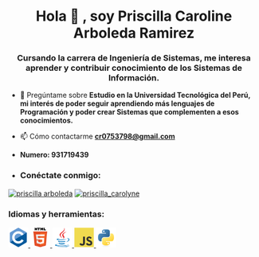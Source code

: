 <h1 align="center">Hola 👋 , soy Priscilla Caroline Arboleda Ramirez</h1>
<h3 align="center">Cursando la carrera de Ingeniería de Sistemas, me interesa aprender y contribuir conocimiento de los Sistemas de Información.</h3>

- 💬 Pregúntame sobre **Estudio en la Universidad Tecnológica del Perú, mi interés de poder seguir aprendiendo más lenguajes de Programación y poder crear Sistemas que complementen a esos conocimientos.**

- 📫 Cómo contactarme **cr0753798@gmail.com**
- **Numero: 931719439**
- <h3 align="left">Conéctate conmigo:</h3>
<p align="left"> 
<a href="https://fb.com/priscilla arboleda" target="blank"><img align="center" src="https://raw.githubusercontent.com/rahuldkjain/github-profile-readme-generator/master/src/images/icons/Social/facebook.svg" alt="priscilla arboleda" height="30" width="40" /></a>
<a href="https://instagram.com/priscilla_carolyne" target="blank"><img align="center" src="https://raw.githubusercontent.com/rahuldkjain/github-profile-readme-generator/master/src/images/icons/Social/instagram.svg" alt="priscilla_carolyne" height="30" width="40" /></a>
</p>

<h3 align="left">Idiomas y herramientas:</h3>
<p align="izquierda"> <a href="https://www.cprogramming.com/" target="_blank" rel="noreferrer"> <img src="https://raw.githubusercontent.com/devicons/devicon/master/icons/c/c-original.svg" alt="c" width="40" height="40"/> </a> <a href="https://www.w3.org/html/" target="_blank" rel="noreferrer"> <img src="https://raw.githubusercontent.com/devicons/devicon/master/icons/html5/html5-original-wordmark.svg" alt="html5" width="40" height="40"/> </a> <a href="https://www.java.com" target="_blank" rel="noreferrer"> <img src="https://raw.githubusercontent.com/devicons/devicon/master/icons/java/java-original.svg" alt="java" width="40" height="40"/> </a> <a href="https://developer.mozilla.org/en-US/docs/Web/JavaScript" target="_blank" rel="noreferrer"> <img src="https://raw.githubusercontent.com/devicons/devicon/master/icons/javascript/javascript-original.svg" alt="javascript" width="40" height="40"/> </a> <a href="https://www.python.org" target="_blank" rel="noreferrer"> <img src="https://raw.githubusercontent.com/devicons/devicon/master/icons/python/python-original.svg" alt="python" width="40" height="40"/> </a> </p>
